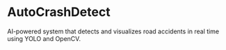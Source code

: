 # AutoCrashDetect
AI-powered system that detects and visualizes road accidents in real time using YOLO and OpenCV.
